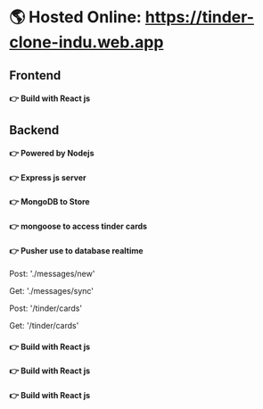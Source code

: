 # 🌎 Hosted Online: https://tinder-clone-indu.web.app #

## Frontend ## 
#### 👉 Build with React js ####
## Backend ## 
#### 👉 Powered by Nodejs ####
#### 👉 Express js server  ####
#### 👉 MongoDB to Store ####
#### 👉 mongoose to access tinder cards ####
#### 👉 Pusher use to database realtime ####

Post: './messages/new'

Get: './messages/sync'

Post: '/tinder/cards'

Get: '/tinder/cards'





#### 👉 Build with React js ####

#### 👉 Build with React js ####

#### 👉 Build with React js ####
